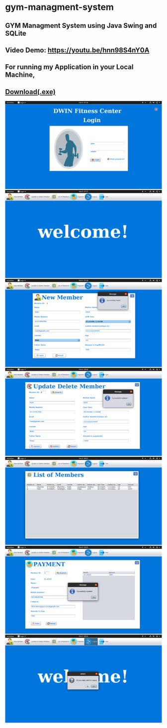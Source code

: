 # gym-managment-system
## GYM Managment System using Java Swing and SQLite
## Video Demo: https://youtu.be/hnn98S4nY0A
## For running my Application in your Local Machine,
## [Download(.exe)](https://github.com/DharwinRVJ/gym-managment-system/raw/master/DWinFitnessCenter.exe)
<img src="demo_images/0.png">

<img src="demo_images/1.png">

<img src="demo_images/2.png">

<img src="demo_images/3.png">

<img src="demo_images/4.png">

<img src="demo_images/5.png">

<img src="demo_images/6.png">
